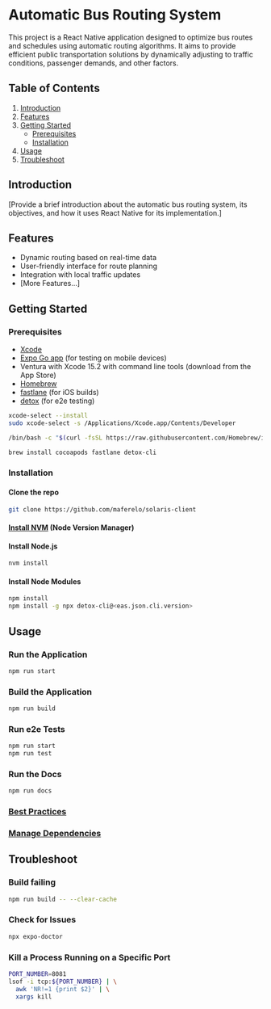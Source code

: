 # Automatic Bus Routing System

This project is a React Native application designed to optimize bus routes and schedules using automatic routing algorithms. It aims to provide efficient public transportation solutions by dynamically adjusting to traffic conditions, passenger demands, and other factors.

## Table of Contents

1. [Introduction](#introduction)
1. [Features](#features)
1. [Getting Started](#getting-started)
   - [Prerequisites](#prerequisites)
   - [Installation](#installation)
1. [Usage](#usage)
1. [Troubleshoot](#troubleshoot)

## Introduction

[Provide a brief introduction about the automatic bus routing system, its objectives, and how it uses React Native for its implementation.]

## Features

- Dynamic routing based on real-time data
- User-friendly interface for route planning
- Integration with local traffic updates
- [More Features...]

## Getting Started

### Prerequisites

- [Xcode](https://apps.apple.com/us/app/xcode/id497799835)
- [Expo Go app](https://expo.dev/client) (for testing on mobile devices)
- Ventura with Xcode 15.2 with command line tools (download from the App Store)
- [Homebrew](https://brew.sh/)
- [fastlane](https://docs.fastlane.tools/getting-started/ios/setup/) (for iOS builds)
- [detox](https://wix.github.io/Detox/docs/introduction/environment-setup) (for e2e testing)

```sh
xcode-select --install
sudo xcode-select -s /Applications/Xcode.app/Contents/Developer

/bin/bash -c "$(curl -fsSL https://raw.githubusercontent.com/Homebrew/install/HEAD/install.sh)"

brew install cocoapods fastlane detox-cli
```

### Installation

#### Clone the repo

```sh
git clone https://github.com/maferelo/solaris-client
```

#### [Install NVM](https://github.com/nvm-sh/nvm?tab=readme-ov-file#installing-and-updating) (Node Version Manager)

#### Install Node.js

```sh
nvm install
```

#### Install Node Modules

```sh
npm install
npm install -g npx detox-cli@<eas.json.cli.version>
```

## Usage

### Run the Application

```sh
npm run start
```

### Build the Application

```sh
npm run build
```

### Run e2e Tests

```sh
npm run start
npm run test
```

### Run the Docs

```sh
npm run docs
```

### [Best Practices](docs/best-practices.md)

### [Manage Dependencies](docs/managing-dependencies.md)

## Troubleshoot

### Build failing

```sh
npm run build -- --clear-cache
```

### Check for Issues

```sh
npx expo-doctor
```

### Kill a Process Running on a Specific Port

```sh
PORT_NUMBER=8081
lsof -i tcp:${PORT_NUMBER} | \
  awk 'NR!=1 {print $2}' | \
  xargs kill
```
